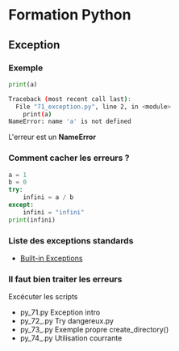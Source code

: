 # Formation Python

## Exception

### Exemple

``` python
print(a)
```
``` bash
Traceback (most recent call last):
  File "71_exception.py", line 2, in <module>
    print(a)
NameError: name 'a' is not defined
```
L'erreur est un __NameError__

### Comment cacher les erreurs ?

``` python
a = 1
b = 0
try:
    infini = a / b
except:
    infini = "infini"
print(infini)
```

### Liste des exceptions standards

* [Built-in Exceptions](https://docs.python.org/3/library/exceptions.html)

### Il faut bien traiter les erreurs

Excécuter les scripts

* py_71.py Exception intro
* py_72_.py Try dangereux.py
* py_73_.py Exemple propre create_directory()
* py_74_.py Utilisation courrante
